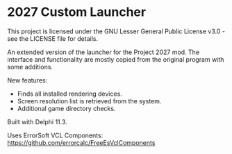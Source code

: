 # 2027 Custom Launcher

This project is licensed under the GNU Lesser General Public License v3.0 - see the LICENSE file for details.

An extended version of the launcher for the Project 2027 mod. The interface and functionality are mostly copied from the original program with some additions.

New features:
* Finds all installed rendering devices.
* Screen resolution list is retrieved from the system.
* Additional game directory checks.


Built with Delphi 11.3.

Uses ErrorSoft VCL Components: https://github.com/errorcalc/FreeEsVclComponents
